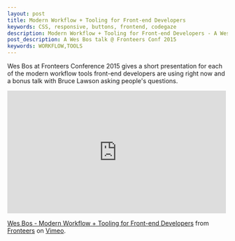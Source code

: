 ```yaml
---
layout: post
title: Modern Workflow + Tooling for Front-end Developers
keywords: CSS, responsive, buttons, frontend, codegaze
description: Modern Workflow + Tooling for Front-end Developers - A Wes Bos talk @ Fronteers Conf 2015
post_description: A Wes Bos talk @ Fronteers Conf 2015
keywords: WORKFLOW,TOOLS
---
```


 Wes Bos at Fronteers Conference 2015 gives a short presentation for each of the modern workflow tools front-end developers are using right now and a bonus talk with Bruce Lawson asking people's questions. 

<div class="video-fluid-wrapper">
  <iframe src="https://player.vimeo.com/video/145138873" width="500" height="281" frameborder="0" webkitallowfullscreen mozallowfullscreen allowfullscreen></iframe> <p><a href="https://vimeo.com/145138873">Wes Bos - Modern Workflow + Tooling for Front-end Developers</a> from <a href="https://vimeo.com/fronteers">Fronteers</a> on <a href="https://vimeo.com">Vimeo</a>.</p>
</div>